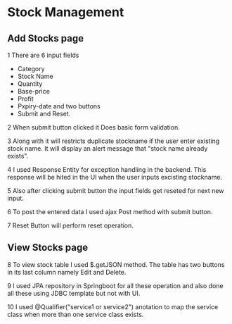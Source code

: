 # Stock Management

## Add Stocks page
  1 There are 6 input fields
  * Category
  * Stock Name
  * Quantity
  * Base-price
  * Profit
  * Pxpiry-date
    and two buttons 
  * Submit and Reset.
 
2 When submit button clicked it Does basic form validation.

3 Along with it will restricts duplicate stockname if the user enter existing stock name. It will display an alert message that "stock name already exists". 

4 I used Response Entity for exception handling in the backend. This response will be hited in the UI when the user inputs excisting stockname.

5 Also after clicking submit button the input fields get reseted for next new input.

6 To post the entered data I used ajax Post method with submit button.

7 Reset Button will perform reset operation.

## View Stocks page

8 To view stock table I used $.getJSON method. The table has two buttons in its last column namely Edit and Delete.

9 I used JPA repository in Springboot for all these operation and also done all these using JDBC template but not with UI.

10 I used @Qualifier("service1 or service2") anotation to map the service class when more than one service class exists.





